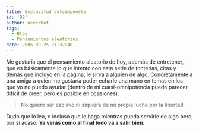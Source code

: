 ```yaml
---
title: Esclavitud autoimpuesta
id: '92'
author: neverbot
tags:
  - Blog
  - Pensamientos aleatorios
date: 2006-09-25 21:32:40
---
```


Me gustaría que el pensamiento aleatorio de hoy, además de entretener, que es básicamente lo que intento con esta serie de tonterías, citas y demás que incluyo en la página, le sirva a alguien de algo. Concretamente a una amiga a quien me gustaría poder echarle una mano en temas en los que yo no puedo ayudar (dentro de mi cuasi-omnipotencia puede parecer difícil de creer, pero es posible en ocasiones).

> No quiero ser esclavo ni siquiera de mi propia lucha por la libertad.

Dudo que lo lea, o incluso que lo haga mientras pueda servirle de algo pero, por si acaso: **Ya verás como al final todo va a salir bien**.